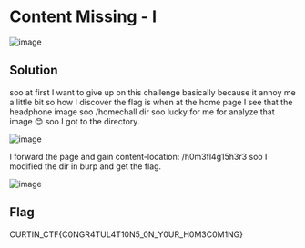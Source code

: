 # Content Missing - I 

![image](https://github.com/6E3372/Curtin-Malaysia-CTF-2023/assets/129729880/92c931a1-f499-4f84-9eca-f0361836f03d)

## Solution

soo at first I want to give up on this challenge basically because it annoy me a little bit so how I discover the flag is when at the home page I see that the headphone image soo /homechall dir soo lucky for me for analyze that image 😊 soo I got to the directory.

![image](https://github.com/6E3372/Curtin-Malaysia-CTF-2023/assets/129729880/b5e329da-a375-4ab0-a9dc-d42544779c88)

I forward the page and gain content-location: /h0m3fl4g15h3r3 soo I modified the dir in burp and get the flag.

![image](https://github.com/6E3372/Curtin-Malaysia-CTF-2023/assets/129729880/90c26e98-f3f5-4159-9134-3681fabe262d)

## Flag

CURTIN_CTF{C0NGR4TUL4T10N5_0N_Y0UR_H0M3C0M1NG}
